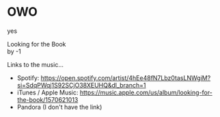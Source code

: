 # OWO
yes

Looking for the Book  
by -1

Links to the music...
- Spotify: https://open.spotify.com/artist/4hEe48fN7Lbz0tasLNWgiM?si=SdqPWqj1S92SCjO38XEUHQ&dl_branch=1
- iTunes / Apple Music: https://music.apple.com/us/album/looking-for-the-book/1570621013
- Pandora (I don't have the link)
